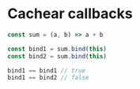 # Cachear callbacks

```js
const sum = (a, b) => a + b

const bind1 = sum.bind(this)
const bind2 = sum.bind(this)

bind1 == bind1 // true
bind1 == bind2 // false
```

<span class="fragment current-only" data-code-focus="7"></span>
